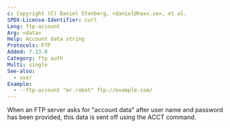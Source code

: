```yaml
---
c: Copyright (C) Daniel Stenberg, <daniel@haxx.se>, et al.
SPDX-License-Identifier: curl
Long: ftp-account
Arg: <data>
Help: Account data string
Protocols: FTP
Added: 7.13.0
Category: ftp auth
Multi: single
See-also:
  - user
Example:
  - --ftp-account "mr.robot" ftp://example.com/
---
```


When an FTP server asks for "account data" after user name and password has
been provided, this data is sent off using the ACCT command.
